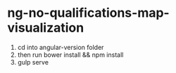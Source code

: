 # ng-no-qualifications-map-visualization

1. cd into angular-version folder
2. then run bower install && npm install
3. gulp serve
